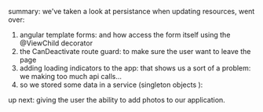 summary:
we've taken a look at persistance when updating resources, went over:
1. angular template forms: and how access the form itself using the @ViewChild decorator
2. the CanDeactivate route guard: to make sure the user want to leave the page
3. adding loading indicators to the app: that shows us a sort of a problem: we making too much api calls...
4. so we stored some data in a service (singleton objects ): 

up next: giving the user the ability to add photos to our application.